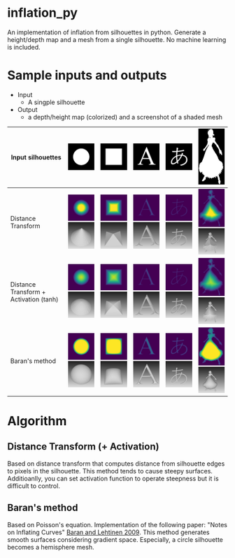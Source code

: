 # inflation_py 
An implementation of inflation from silhouettes in python.
Generate a height/depth map and a mesh from a single silhouette.
No machine learning is included.

# Sample inputs and outputs
- Input
  - A singple silhouette
- Output
  - a depth/height map (colorized) and a screenshot of a shaded mesh

|Input silhouettes|<img src="./data/circle.png" width="128">|<img src="./data/square.png" width="128">|<img src="./data/A.png" width="128">|<img src="./data/hiragana.png" width="128">|<img src="./data/character.png" height="128">|
|---|:---:|:---:|:---:|:---:|:---:|
|Distance Transform|<img src="./data/visualized_depth/circle_dist.jpg" width="128"> <img src="./data/screenshots/circle_dist.jpg" width="128">|<img src="./data/visualized_depth/square_dist.jpg" width="128"> <img src="./data/screenshots/square_dist.jpg" width="128">| <img src="./data/visualized_depth/A_dist.jpg" width="128"> <img src="./data/screenshots/A_dist.jpg" width="128">|<img src="./data/visualized_depth/hiragana_dist.jpg" width="128"> <img src="./data/screenshots/hiragana_dist.jpg" width="128">|<img src="./data/visualized_depth/character_dist.jpg" width="128"> <img src="./data/screenshots/character_dist.jpg" width="128">|
|Distance Transform + Activation (tanh)|<img src="./data/visualized_depth/circle_dist_tanh.jpg" width="128"> <img src="./data/screenshots/circle_dist_tanh.jpg" width="128">|<img src="./data/visualized_depth/square_dist_tanh.jpg" width="128"> <img src="./data/screenshots/square_dist_tanh.jpg" width="128">|<img src="./data/visualized_depth/A_dist_tanh.jpg" width="128"> <img src="./data/screenshots/A_dist_tanh.jpg" width="128">|<img src="./data/visualized_depth/hiragana_dist_tanh.jpg" width="128"> <img src="./data/screenshots/hiragana_dist_tanh.jpg" width="128">|<img src="./data/visualized_depth/character_dist_tanh.jpg" width="128"> <img src="./data/screenshots/character_dist_tanh.jpg" width="128">|
|Baran's method|<img src="./data/visualized_depth/circle_baran.jpg" width="128"> <img src="./data/screenshots/circle_baran.jpg" width="128">|<img src="./data/visualized_depth/square_baran.jpg" width="128"> <img src="./data/screenshots/square_baran.jpg" width="128">|<img src="./data/visualized_depth/A_baran.jpg" width="128">  <img src="./data/screenshots/A_baran.jpg" width="128">|<img src="./data/visualized_depth/hiragana_baran.jpg" width="128"> <img src="./data/screenshots/hiragana_baran.jpg" width="128">|<img src="./data/visualized_depth/character_baran.jpg" width="128"> <img src="./data/screenshots/character_baran.jpg" width="128">|

# Algorithm
## Distance Transform (+ Activation)
Based on distance transform that computes distance from silhouette edges to pixels in the silhouette.
This method tends to cause steepy surfaces.
Additioanlly, you can set activation function to operate steepness but it is difficult to control.

## Baran's method
Based on Poisson's equation.
Implementation of the following paper:
"Notes on Inflating Curves" [Baran and Lehtinen 2009](http://alecjacobson.com/weblog/media/notes-on-inflating-curves-2009-baran.pdf).
This method generates smooth surfaces considering gradient space.
Especially, a circle silhouette becomes a hemisphere mesh.